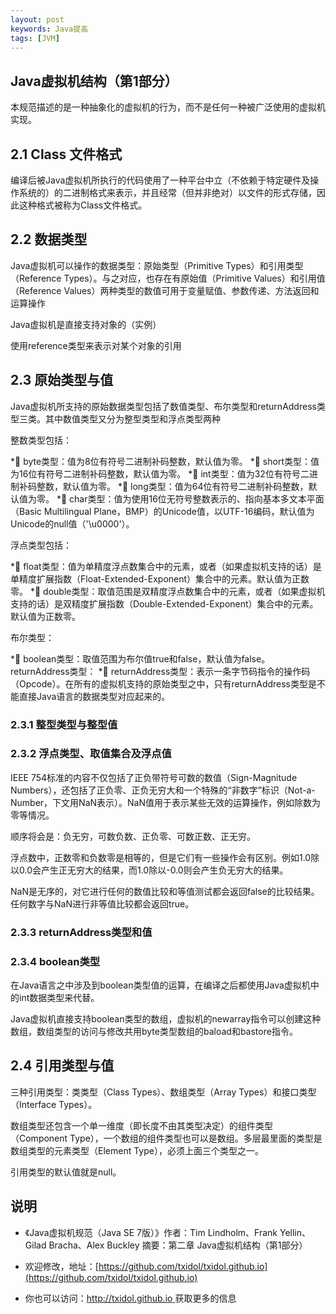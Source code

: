 ```yaml
---
layout: post
keywords: Java提高
tags: [JVM]
---
```


Java虚拟机结构（第1部分）
----------------- 
本规范描述的是一种抽象化的虚拟机的行为，而不是任何一种被广泛使用的虚拟机实现。

## 2.1 Class 文件格式

编译后被Java虚拟机所执行的代码使用了一种平台中立（不依赖于特定硬件及操作系统的）的二进制格式来表示，并且经常（但并非绝对）以文件的形式存储，因此这种格式被称为Class文件格式。

## 2.2 数据类型

Java虚拟机可以操作的数据类型：原始类型（Primitive Types）和引用类型（Reference Types）。与之对应，也存在有原始值（Primitive Values）和引用值（Reference Values）两种类型的数值可用于变量赋值、参数传递、方法返回和运算操作

Java虚拟机是直接支持对象的（实例） 

使用reference类型来表示对某个对象的引用

## 2.3 原始类型与值

Java虚拟机所支持的原始数据类型包括了数值类型、布尔类型和returnAddress类型三类。其中数值类型又分为整型类型和浮点类型两种

整数类型包括：

* byte类型：值为8位有符号二进制补码整数，默认值为零。
* short类型：值为16位有符号二进制补码整数，默认值为零。
* int类型：值为32位有符号二进制补码整数，默认值为零。
* long类型：值为64位有符号二进制补码整数，默认值为零。
* char类型：值为使用16位无符号整数表示的、指向基本多文本平面（Basic Multilingual Plane，BMP）的Unicode值，以UTF-16编码，默认值为Unicode的null值（'\u0000'）。

浮点类型包括：

* float类型：值为单精度浮点数集合中的元素，或者（如果虚拟机支持的话）是单精度扩展指数（Float-Extended-Exponent）集合中的元素。默认值为正数零。
* double类型：取值范围是双精度浮点数集合中的元素，或者（如果虚拟机支持的话）是双精度扩展指数（Double-Extended-Exponent）集合中的元素。默认值为正数零。

布尔类型：

* boolean类型：取值范围为布尔值true和false，默认值为false。
returnAddress类型：
* returnAddress类型：表示一条字节码指令的操作码（Opcode）。在所有的虚拟机支持的原始类型之中，只有returnAddress类型是不能直接Java语言的数据类型对应起来的。

### 2.3.1 整型类型与整型值

### 2.3.2 浮点类型、取值集合及浮点值
IEEE 754标准的内容不仅包括了正负带符号可数的数值（Sign-Magnitude Numbers），还包括了正负零、正负无穷大和一个特殊的“非数字”标识（Not-a-Number，下文用NaN表示）。NaN值用于表示某些无效的运算操作，例如除数为零等情况。

顺序将会是：负无穷，可数负数、正负零、可数正数、正无穷。

浮点数中，正数零和负数零是相等的，但是它们有一些操作会有区别。例如1.0除以0.0会产生正无穷大的结果，而1.0除以-0.0则会产生负无穷大的结果。

NaN是无序的，对它进行任何的数值比较和等值测试都会返回false的比较结果。任何数字与NaN进行非等值比较都会返回true。

### 2.3.3 returnAddress类型和值

### 2.3.4 boolean类型

在Java语言之中涉及到boolean类型值的运算，在编译之后都使用Java虚拟机中的int数据类型来代替。

Java虚拟机直接支持boolean类型的数组，虚拟机的newarray指令可以创建这种数组，数组类型的访问与修改共用byte类型数组的baload和bastore指令。

## 2.4 引用类型与值

三种引用类型：类类型（Class Types）、数组类型（Array Types）和接口类型（Interface Types）。

数组类型还包含一个单一维度（即长度不由其类型决定）的组件类型（Component Type），一个数组的组件类型也可以是数组。多层最里面的类型是数组类型的元素类型（Element Type），必须上面三个类型之一。

引用类型的默认值就是null。


说明
----
- 《Java虚拟机规范（Java SE 7版）》作者：Tim Lindholm、Frank Yellin、Gilad Bracha、Alex Buckley  摘要：第二章 Java虚拟机结构（第1部分）

- 欢迎修改，地址：[https://github.com/txidol/txidol.github.io](https://github.com/txidol/txidol.github.io)

- 你也可以访问：[http://txidol.github.io ](http://txidol.github.io) 获取更多的信息

